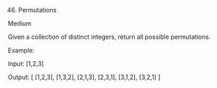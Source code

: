 46. Permutations

Medium


Given a collection of distinct integers, return all possible permutations.

Example:

Input: [1,2,3]

Output:
[
  [1,2,3],
  [1,3,2],
  [2,1,3],
  [2,3,1],
  [3,1,2],
  [3,2,1]
]
